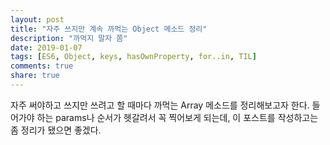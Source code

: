 ```yaml
---
layout: post
title: "자주 쓰지만 계속 까먹는 Object 메소드 정리"
description: "까먹지 말자 쫌"
date: 2019-01-07
tags: [ES6, Object, keys, hasOwnProperty, for..in, TIL]
comments: true
share: true
---
```


자주 써야하고 쓰지만 쓰려고 할 때마다 까먹는 Array 메소드를 정리해보고자 한다. 들어가야 하는 params나 순서가 헷갈려서 꼭 찍어보게 되는데, 이 포스트를 작성하고는 좀 정리가 됐으면 좋겠다.